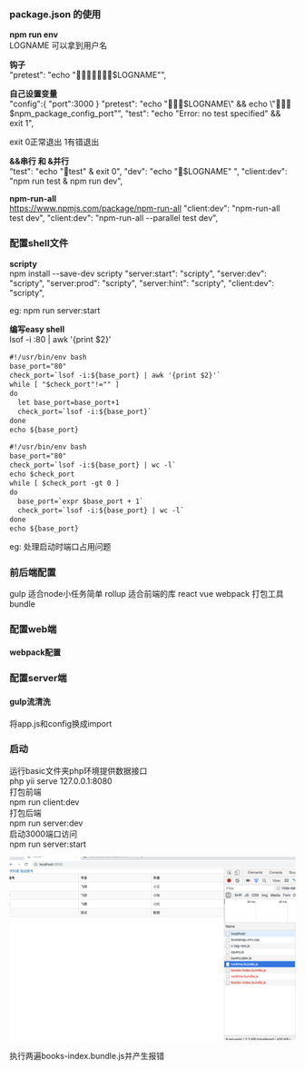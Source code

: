 ### package.json 的使用

**npm run env**  
LOGNAME 可以拿到用户名

**钩子**    
"pretest": "echo \"🍎🍎🍎🍎🍎🍎🍎$LOGNAME\"",

**自己设置变量**    
"config":{
    "port":3000
}
"pretest": "echo \"🍎🍎🍎$LOGNAME\" && echo \"🍎🍎🍎$npm_package_config_port\"",
"test": "echo \"Error: no test specified\" && exit 1",

exit 0正常退出 1有错退出

**&&串行 和 &并行**    
"test": "echo \"🍌test\" & exit 0",
"dev": "echo \"🍎$LOGNAME\" ",
"client:dev": "npm run test & npm run dev",

**npm-run-all**    
https://www.npmjs.com/package/npm-run-all
"client:dev": "npm-run-all test dev",
"client:dev": "npm-run-all --parallel test dev",

### 配置shell文件    
**scripty**  
npm install --save-dev scripty
"server:start": "scripty",
"server:dev": "scripty",
"server:prod": "scripty",
"server:hint": "scripty",
"client:dev": "scripty",

eg: npm run server:start

**编写easy shell**  
lsof -i :80 | awk '{print $2}'
```
#!/usr/bin/env bash
base_port="80"
check_port=`lsof -i:${base_port} | awk '{print $2}'`
while [ "$check_port"!="" ]
do
  let base_port=base_port+1
  check_port=`lsof -i:${base_port}`
done
echo ${base_port}
```
```
#!/usr/bin/env bash
base_port="80"
check_port=`lsof -i:${base_port} | wc -l`
echo $check_port
while [ $check_port -gt 0 ]
do
  base_port=`expr $base_port + 1`
  check_port=`lsof -i:${base_port} | wc -l`
done
echo ${base_port}
```  
eg: 处理启动时端口占用问题  

### 前后端配置  
gulp 适合node小任务简单
rollup 适合前端的库 react vue
webpack 打包工具 bundle

### 配置web端  
#### webpack配置  

### 配置server端  
#### gulp流清洗  
将app.js和config换成import  

### 启动  
运行basic文件夹php环境提供数据接口  
php yii serve 127.0.0.1:8080  
打包前端  
npm run client:dev  
打包后端  
npm run server:dev  
启动3000端口访问  
npm run server:start   

![Image text](https://github.com/68wangxianming/node-frame/blob/master/source-material/WX20190516-222410%402x.png)

执行两遍books-index.bundle.js并产生报错  























